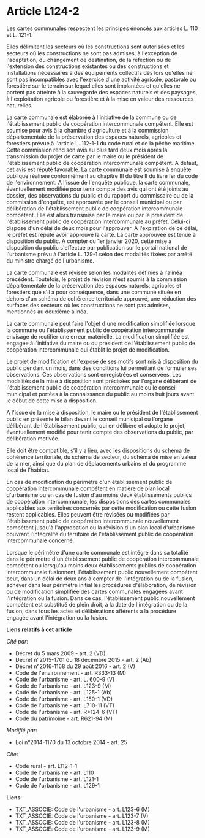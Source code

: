 # Article L124-2

Les cartes communales respectent les principes énoncés aux articles L. 110 et L. 121-1. 

Elles délimitent les secteurs où les constructions sont autorisées et les secteurs où les constructions ne sont pas admises,
à l'exception de l'adaptation, du changement de destination, de la réfection ou de l'extension des constructions existantes
ou des constructions et installations nécessaires à des équipements collectifs dès lors qu'elles ne sont pas incompatibles
avec l'exercice d'une activité agricole, pastorale ou forestière sur le terrain sur lequel elles sont implantées et qu'elles
ne portent pas atteinte à la sauvegarde des espaces naturels et des paysages, à l'exploitation agricole ou forestière et à la
mise en valeur des ressources naturelles. 

La carte communale est élaborée à l'initiative de la commune ou de l'établissement public de coopération intercommunale
compétent. Elle est soumise pour avis à la chambre d'agriculture et à la commission départementale de la préservation des
espaces naturels, agricoles et forestiers prévue à l'article L. 112-1-1 du code rural et de la pêche maritime. Cette
commission rend son avis au plus tard deux mois après la transmission du projet de carte par le maire ou le président de
l'établissement public de coopération intercommunale compétent. A défaut, cet avis est réputé favorable. La carte communale
est soumise à enquête publique réalisée conformément au chapitre III du titre II du livre Ier du code de l'environnement. A
l'issue de l'enquête publique, la carte communale, éventuellement modifiée pour tenir compte des avis qui ont été joints au
dossier, des observations du public et du rapport du commissaire ou de la commission d'enquête, est approuvée par le conseil
municipal ou par délibération de l'établissement public de coopération intercommunale compétent. Elle est alors transmise par
le maire ou par le président de l'établissement public de coopération intercommunale au préfet. Celui-ci dispose d'un délai
de deux mois pour l'approuver. A l'expiration de ce délai, le préfet est réputé avoir approuvé la carte. La carte approuvée
est tenue à disposition du public. A compter du 1er janvier 2020, cette mise à disposition du public s'effectue par
publication sur le portail national de l'urbanisme prévu à l'article L. 129-1 selon des modalités fixées par arrêté du
ministre chargé de l'urbanisme. 

La carte communale est révisée selon les modalités définies à l'alinéa précédent. Toutefois, le projet de révision n'est
soumis à la commission départementale de la préservation des espaces naturels, agricoles et forestiers que s'il a pour
conséquence, dans une commune située en dehors d'un schéma de cohérence territoriale approuvé, une réduction des surfaces des
secteurs où les constructions ne sont pas admises, mentionnés au deuxième alinéa.  

La carte communale peut faire l'objet d'une modification simplifiée lorsque la commune ou l'établissement public de
coopération intercommunale envisage de rectifier une erreur matérielle. La modification simplifiée est engagée à l'initiative
du maire ou du président de l'établissement public de coopération intercommunale qui établit le projet de modification. 

Le projet de modification et l'exposé de ses motifs sont mis à disposition du public pendant un mois, dans des conditions lui
permettant de formuler ses observations. Ces observations sont enregistrées et conservées. Les modalités de la mise à
disposition sont précisées par l'organe délibérant de l'établissement public de coopération intercommunale ou le conseil
municipal et portées à la connaissance du public au moins huit jours avant le début de cette mise à disposition. 

A l'issue de la mise à disposition, le maire ou le président de l'établissement public en présente le bilan devant le conseil
municipal ou l'organe délibérant de l'établissement public, qui en délibère et adopte le projet, éventuellement modifié pour
tenir compte des observations du public, par délibération motivée. 

Elle doit être compatible, s'il y a lieu, avec les dispositions du schéma de cohérence territoriale, du schéma de secteur, du
schéma de mise en valeur de la mer, ainsi que du plan de déplacements urbains et du programme local de l'habitat. 

En cas de modification du périmètre d'un établissement public de coopération intercommunale compétent en matière de plan
local d'urbanisme ou en cas de fusion d'au moins deux établissements publics de coopération intercommunale, les dispositions
des cartes communales applicables aux territoires concernés par cette modification ou cette fusion restent applicables. Elles
peuvent être révisées ou modifiées par l'établissement public de coopération intercommunale nouvellement compétent jusqu'à
l'approbation ou la révision d'un plan local d'urbanisme couvrant l'intégralité du territoire de l'établissement public de
coopération intercommunale concerné. 

Lorsque le périmètre d'une carte communale est intégré dans sa totalité dans le périmètre d'un établissement public de
coopération intercommunale compétent ou lorsqu'au moins deux établissements publics de coopération intercommunale fusionnent,
l'établissement public nouvellement compétent peut, dans un délai de deux ans à compter de l'intégration ou de la fusion,
achever dans leur périmètre initial les procédures d'élaboration, de révision ou de modification simplifiée des cartes
communales engagées avant l'intégration ou la fusion. Dans ce cas, l'établissement public nouvellement compétent est
substitué de plein droit, à la date de l'intégration ou de la fusion, dans tous les actes et délibérations afférents à la
procédure engagée avant l'intégration ou la fusion.

**Liens relatifs à cet article**

_Cité par_:

  - Décret du 5 mars 2009 - art. 2 (VD)
  - Décret n°2015-1701 du 18 décembre 2015 - art. 2 (Ab)
  - Décret n°2016-1168 du 29 août 2016 - art. 2 (V)
  - Code de l'environnement - art. R333-13 (M)
  - Code de l'urbanisme - art. L. 600-9 (V)
  - Code de l'urbanisme - art. L123-9 (M)
  - Code de l'urbanisme - art. L125-1 (Ab)
  - Code de l'urbanisme - art. L150-1 (VD)
  - Code de l'urbanisme - art. L710-11 (VT)
  - Code de l'urbanisme - art. R*124-6 (VT)
  - Code du patrimoine - art. R621-94 (M)

_Modifié par_:

  - Loi n°2014-1170 du 13 octobre 2014 - art. 25

_Cite_:

  - Code rural - art. L112-1-1
  - Code de l'urbanisme - art. L110
  - Code de l'urbanisme - art. L121-1
  - Code de l'urbanisme - art. L129-1

**Liens**:

  - TXT_ASSOCIE: Code de l'urbanisme - art. L123-6 (M)
  - TXT_ASSOCIE: Code de l'urbanisme - art. L123-7 (V)
  - TXT_ASSOCIE: Code de l'urbanisme - art. L123-8 (M)
  - TXT_ASSOCIE: Code de l'urbanisme - art. L123-9 (M)
